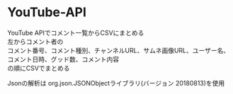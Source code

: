 # YouTube-API
YouTube APIでコメント一覧からCSVにまとめる<br>
左からコメント者の<br>
コメント番号、コメント種別、チャンネルURL、サムネ画像URL、ユーザー名、コメント日時、グッド数、コメント内容<br>
の順にCSVでまとめる

Jsonの解析は org.json.JSONObjectライブラリ(バージョン 20180813)を使用
